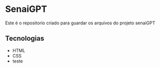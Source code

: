 # SenaiGPT
Este é o repositorio criado para guardar os arquivos do projeto senaiGPT

## Tecnologias
- HTML
- CSS
- teste

